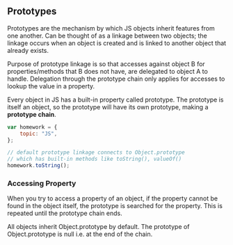## Prototypes

Prototypes are the mechanism by which JS objects inherit features from one another. Can be thought of as a linkage between two objects; the linkage occurs when an object is created and is linked to another object that already exists.

Purpose of prototype linkage is so that accesses against object B for properties/methods that B does not have, are delegated to object A to handle. Delegation through the prototype chain only applies for accesses to lookup the value in a property.

Every object in JS has a built-in property called prototype. The prototype is itself an object, so the prototype will have its own prototype, making a **prototype chain**.

```js
var homework = {
    topic: "JS",
};

// default prototype linkage connects to Object.prototype
// which has built-in methods like toString(), valueOf()
homework.toString();
```

### Accessing Property

When you try to access a property of an object, if the property cannot be found in the object itself, the prototype is searched for the property. This is repeated until the prototype chain ends.

All objects inherit Object.prototype by default. The prototype of Object.prototype is null i.e. at the end of the chain.
